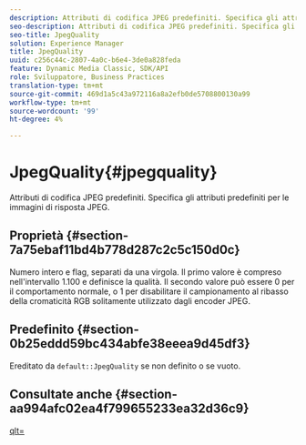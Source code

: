 ```yaml
---
description: Attributi di codifica JPEG predefiniti. Specifica gli attributi predefiniti per le immagini di risposta JPEG.
seo-description: Attributi di codifica JPEG predefiniti. Specifica gli attributi predefiniti per le immagini di risposta JPEG.
seo-title: JpegQuality
solution: Experience Manager
title: JpegQuality
uuid: c256c44c-2807-4a0c-b6e4-3de0a828feda
feature: Dynamic Media Classic, SDK/API
role: Sviluppatore, Business Practices
translation-type: tm+mt
source-git-commit: 469d1a5c43a972116a8a2efb0de5708800130a99
workflow-type: tm+mt
source-wordcount: '99'
ht-degree: 4%

---
```



# JpegQuality{#jpegquality}

Attributi di codifica JPEG predefiniti. Specifica gli attributi predefiniti per le immagini di risposta JPEG.

## Proprietà {#section-7a75ebaf11bd4b778d287c2c5c150d0c}

Numero intero e flag, separati da una virgola. Il primo valore è compreso nell&#39;intervallo 1.100 e definisce la qualità. Il secondo valore può essere 0 per il comportamento normale, o 1 per disabilitare il campionamento al ribasso della cromaticità RGB solitamente utilizzato dagli encoder JPEG.

## Predefinito {#section-0b25eddd59bc434abfe38eeea9d45df3}

Ereditato da `default::JpegQuality` se non definito o se vuoto.

## Consultate anche {#section-aa994afc02ea4f799655233ea32d36c9}

[qlt=](../../../../../is-api/http-ref/image-serving-api-ref/c-http-protocol-reference/c-command-reference/r-is-http-qlt.md#reference-f69ed0758c784b0385d979820546d352)

